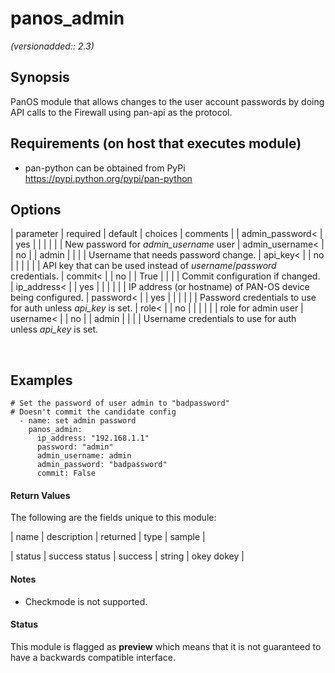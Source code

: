# panos_admin

_(versionadded:: 2.3)_


## Synopsis

PanOS module that allows changes to the user account passwords by doing API calls to the Firewall using pan-api as the protocol.


## Requirements (on host that executes module)

- pan-python can be obtained from PyPi https://pypi.python.org/pypi/pan-python

## Options

| parameter | required | default | choices | comments |
| admin_password<  |
| yes |
|  |
|  |
| New password for <em>admin_username</em> user </td></tr>
| admin_username<  |
| no |
| admin |
|  |
| Username that needs password change. </td></tr>
| api_key<  |
| no |
|  |
|  |
| API key that can be used instead of <em>username</em>/<em>password</em> credentials. </td></tr>
| commit<  |
| no |
| True |
|  |
| Commit configuration if changed. </td></tr>
| ip_address<  |
| yes |
|  |
|  |
| IP address (or hostname) of PAN-OS device being configured. </td></tr>
| password<  |
| yes |
|  |
|  |
| Password credentials to use for auth unless <em>api_key</em> is set. </td></tr>
| role<  |
| no |
|  |
|  |
| role for admin user </td></tr>
| username<  |
| no |
| admin |
|  |
| Username credentials to use for auth unless <em>api_key</em> is set. </td></tr>
</table>
</br>



## Examples

    # Set the password of user admin to "badpassword"
    # Doesn't commit the candidate config
      - name: set admin password
        panos_admin:
          ip_address: "192.168.1.1"
          password: "admin"
          admin_username: admin
          admin_password: "badpassword"
          commit: False
#### Return Values

The following are the fields unique to this module:

| name | description | returned | type | sample |

| status | success status | success | string | okey dokey </td> |

#### Notes

- Checkmode is not supported.



#### Status

This module is flagged as **preview** which means that it is not guaranteed to have a backwards compatible interface.

